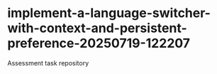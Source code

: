 # implement-a-language-switcher-with-context-and-persistent-preference-20250719-122207
Assessment task repository
